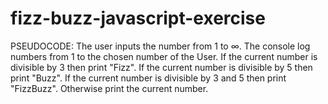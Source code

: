 # fizz-buzz-javascript-exercise

PSEUDOCODE:
The user inputs the number from 1 to ∞.
The console log numbers from 1 to the chosen number of the User.
If the current number is divisible by 3 then print "Fizz".
If the current number is divisible by 5 then print "Buzz".
If the current number is divisible by 3 and 5 then print "FizzBuzz".
Otherwise print the current number.